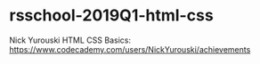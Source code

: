 # rsschool-2019Q1-html-css

Nick Yurouski
HTML CSS Basics: https://www.codecademy.com/users/NickYurouski/achievements